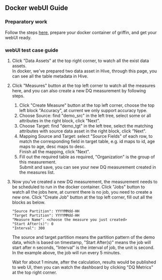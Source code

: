 <!--
Licensed to the Apache Software Foundation (ASF) under one
or more contributor license agreements.  See the NOTICE file
distributed with this work for additional information
regarding copyright ownership.  The ASF licenses this file
to you under the Apache License, Version 2.0 (the
"License"); you may not use this file except in compliance
with the License.  You may obtain a copy of the License at

  http://www.apache.org/licenses/LICENSE-2.0

Unless required by applicable law or agreed to in writing,
software distributed under the License is distributed on an
"AS IS" BASIS, WITHOUT WARRANTIES OR CONDITIONS OF ANY
KIND, either express or implied.  See the License for the
specific language governing permissions and limitations
under the License.
-->
## Docker webUI Guide

### Preparatory work

Follow the steps [here](https://github.com/apache/incubator-griffin#how-to-run-in-docker), prepare your docker container of griffin, and get your webUI ready.

### webUI test case guide

1.  Click "Data Assets" at the top right corner, to watch all the exist data assets.  
    In docker, we've prepared two data asset in Hive, through this page, you can see all the table metadata in Hive.

2.  Click "Measures" button at the top left corner to watch all the measures here, and you can also create a new DQ measurement by following steps.  
    1) Click "Create Measure" button at the top left corner, choose the top left block "Accuracy", at current we only support accuracy type.  
    2) Choose Source: find "demo_src" in the left tree, select some or all attributes in the right block, click "Next".  
    3) Choose Target: find "demo_tgt" in the left tree, select the matching attributes with source data asset in the right block, click "Next".  
    4) Mapping Source and Target: select "Source Fields" of each row, to match the corresponding field in target table, e.g. id maps to id, age maps to age, desc maps to desc.   
    Finish all the mapping, click "Next".  
    5) Fill out the required table as required, "Organization" is the group of this measurement.  
    Submit and save, you can see your new DQ measurement created in the measures list.  

3.  Now you've created a new DQ measurement, the measurement needs to be scheduled to run in the docker container. Click "Jobs" button to watch all the jobs here, at current there is no job, you need to create a new one.
    Click "Create Job" button at the top left corner, fill out all the blocks as below.
    ```
    "Source Partition": YYYYMMdd-HH
    "Target Partition": YYYYMMdd-HH
    "Measure Name": <choose the measure you just created>
    "Start After(s)": 0
    "Interval": 300
    ```
    The source and target partition means the partition pattern of the demo data, which is based on timestamp, "Start After(s)" means the job will start after n seconds, "Interval" is the interval of job, the unit is second. In the example above, the job will run every 5 minutes.

    Wait for about 1 minute, after the calculation, results would be published to web UI, then you can watch the dashboard by clicking "DQ Metrics" at the top right corner.
